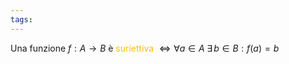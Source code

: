 ```yaml
---
tags:
---
```

Una funzione $f:A \rightarrow B$ è <span style="color:#ffbe0a">suriettiva</span> $\iff \forall a \in A \; \exists \, b \in B : f(a)=b$


